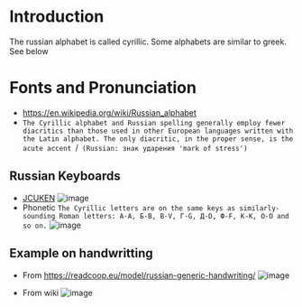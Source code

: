 # Introduction
The russian alphabet is called cyrillic. Some alphabets are similar to greek. See below





# Fonts and Pronunciation
* https://en.wikipedia.org/wiki/Russian_alphabet
* `The Cyrillic alphabet and Russian spelling generally employ fewer diacritics than those used in other European languages written with the Latin alphabet. The only diacritic, in the proper sense, is the acute accent `/` (Russian: знак ударения 'mark of stress')`
## Russian Keyboards
* [JCUKEN](https://en.wikipedia.org/wiki/JCUKEN)
![image](https://github.com/jhmlam/Russian/assets/33080741/3cea6385-b95e-4db3-8f37-1e5b1e73e587)
* Phonetic 
`The Cyrillic letters are on the same keys as similarly-sounding Roman letters: А-A, Б-B, В-V, Г-G, Д-D, Ф-F, К-K, О-O and so on.`
![image](https://github.com/jhmlam/Russian/assets/33080741/20d9f9b0-6ca2-4d01-973a-4a562acb9538)

## Example on handwritting
* From https://readcoop.eu/model/russian-generic-handwriting/
![image](https://github.com/jhmlam/Russian/assets/33080741/181627a2-0e3b-41e5-b4b9-cbcb447c795c)

* From wiki
![image](https://github.com/jhmlam/Russian/assets/33080741/dfe22ef1-4d98-4236-9de0-11f13140627f)
